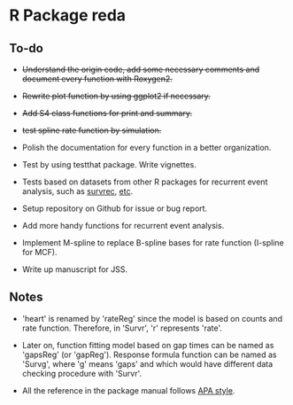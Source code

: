 # R Package reda 

## To-do

* ~~Understand the origin code, add some necessary comments and 
	document every function with Roxygen2.~~

* ~~Rewrite plot function by using ggplot2 if necessary.~~

* ~~Add S4 class functions for print and summary.~~

* ~~test spline rate function by simulation.~~

* Polish the documentation for every function in a better organization.

* Test by using testthat package.  Write vignettes.

* Tests based on datasets from other R packages for 
	recurrent event analysis, such as 
	[survrec](http://cran.r-project.org/web/packages/survrec/index.html),
	[etc](http://cran.r-project.org/web/views/Survival.html).

* Setup repository on Github for issue or bug report.

* Add more handy functions for recurrent event analysis.

* Implement M-spline to replace B-spline bases
  for rate function (I-spline for MCF).

* Write up manuscript for JSS.

## Notes

* 'heart' is renamed by 'rateReg' since the model is
based on counts and rate function.
Therefore, in 'Survr', 'r' represents 'rate'.

* Later on, function fitting model based on gap times can be named as
'gapsReg' (or 'gapReg'). Response formula function can be named as 'Survg',
where 'g' means 'gaps' and which would have different data checking procedure
with 'Survr'.

* All the reference in the package manual follows
  [APA style](http://www.apastyle.org/learn/faqs/index.aspx).

